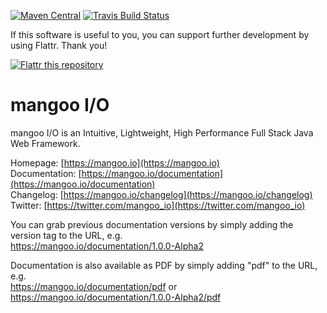 [![Maven Central](https://img.shields.io/maven-central/v/de.svenkubiak/mangooio.svg)](http://search.maven.org/#search|ga|1|mangooio)
[![Travis Build Status](https://img.shields.io/travis/svenkubiak/mangooio/master.svg)](http://travis-ci.org/svenkubiak/mangooio)

If this software is useful to you, you can support further development by using Flattr. Thank you!

[![Flattr this repository](http://api.flattr.com/button/flattr-badge-large.png)](https://flattr.com/submit/auto?user_id=svenkubiak&url=https://github.com/svenkubiak/mangooio&title=mangooio&language=en&tags=github&category=software)


mangoo I/O
================

mangoo I/O is an Intuitive, Lightweight, High Performance Full Stack Java Web Framework.

Homepage: [https://mangoo.io](https://mangoo.io)  
Documentation: [https://mangoo.io/documentation](https://mangoo.io/documentation)  
Changelog: [https://mangoo.io/changelog](https://mangoo.io/changelog)
Twitter: [https://twitter.com/mangoo_io](https://twitter.com/mangoo_io)

You can grab previous documentation versions by simply adding the version tag to the URL, e.g.   
https://mangoo.io/documentation/1.0.0-Alpha2

Documentation is also available as PDF by simply adding "pdf" to the URL, e.g.  
https://mangoo.io/documentation/pdf or https://mangoo.io/documentation/1.0.0-Alpha2/pdf